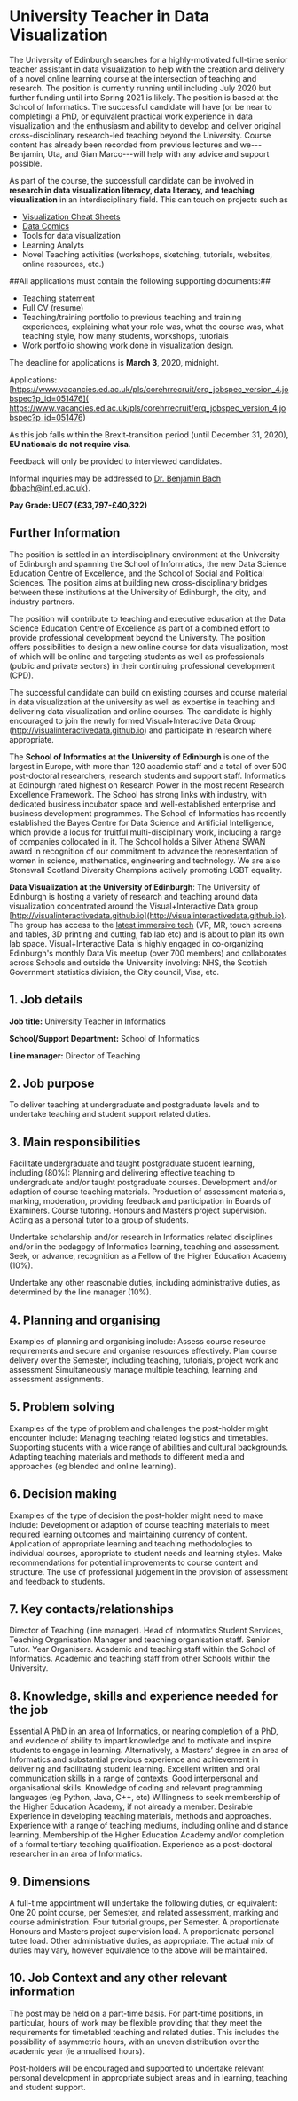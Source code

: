 # University Teacher in Data Visualization 

The University of Edinburgh searches for a highly-motivated full-time senior teacher assistant in data visualization to help with the creation and delivery of a novel online learning course at the intersection of teaching and research. The position is currently running until including July 2020 but further funding until into Spring 2021 is likely. 
The position is based at the School of Informatics. The successful candidate will have (or be near to completing) a PhD, or equivalent practical work experience in data visualization and the enthusiasm and ability to develop and deliver original cross-disciplinary research-led teaching beyond the University. Course content has already been recorded from previous lectures and we---Benjamin, Uta, and Gian Marco---will help with any advice and support possible.

As part of the course, the successfull candidate can be involved in __research in data visualization literacy, data literacy, and teaching visualization__ in an interdisciplinary field. This can touch on projects such as 
* [Visualization Cheat Sheets](http://visualizationcheatsheets.github.io/) 
* [Data Comics](http://datacomics.net)
* Tools for data visualization 
* Learning Analyts
* Novel Teaching activities (workshops, sketching, tutorials, websites, online resources, etc.)
 

##All applications must contain the following supporting documents:##

* Teaching statement
* Full CV (resume)
* Teaching/training portfolio to previous teaching and training experiences, explaining what your role was, what the course was, what teaching style, how many students, workshops, tutorials
* Work portfolio showing work done in visualization design.

The deadline for applications is __March 3__, 2020, midnight.

Applications: [https://www.vacancies.ed.ac.uk/pls/corehrrecruit/erq_jobspec_version_4.jobspec?p_id=051476]( https://www.vacancies.ed.ac.uk/pls/corehrrecruit/erq_jobspec_version_4.jobspec?p_id=051476)

As this job falls within the Brexit-transition period (until December 31, 2020), __EU nationals do not require visa__. 

Feedback will only be provided to interviewed candidates. 

Informal inquiries may be addressed to [Dr. Benjamin Bach (bbach@inf.ed.ac.uk)](mailto:bbach@inf.ed.ac.uk).

__Pay Grade: UE07 (£33,797-£40,322)__

## Further Information

The position is settled in an interdisciplinary environment at the University of Edinburgh and spanning the School of Informatics, the new Data Science Education Centre of Excellence, and the School of Social and Political Sciences. The position aims at building new cross-disciplinary bridges between these institutions at the University of Edinburgh, the city, and industry partners.
 
The position will contribute to teaching and executive education at the Data Science Education Centre of Excellence as part of a combined effort to provide professional development beyond the University. The position offers possibilities to design a new online course for data visualization, most of which will be online and targeting students as well as professionals (public and private sectors) in their continuing professional development (CPD). 

The successful candidate can build on existing courses and course material in data visualization at the university as well as expertise in teaching and delivering data visualization and online courses.  The candidate is highly encouraged to join the newly formed Visual+Interactive Data Group (http://visualinteractivedata.github.io) and participate in research where appropriate. 


The __School of Informatics at the University of Edinburgh__ is one of the largest in Europe, with more than 120 academic staff and a total of over 500 post-doctoral researchers, research students and support staff. Informatics at Edinburgh rated highest on Research Power in the most recent Research Excellence Framework. The School has strong links with industry, with dedicated business incubator space and well-established enterprise and business development programmes. The School of Informatics has recently established the Bayes Centre for Data Science and Artificial Intelligence, which provide a locus for fruitful multi-disciplinary work, including a range of companies collocated in it. The School holds a Silver Athena SWAN award in recognition of our commitment to advance the representation of women in science, mathematics, engineering and technology. We are also Stonewall Scotland Diversity Champions actively promoting LGBT equality.

__Data Visualization at the University of Edinburgh__: The University of Edinburgh is hosting a variety of research and teaching around data visualization concentrated around the Visual+Interactive Data group [http://visualinteractivedata.github.io](http://visualinteractivedata.github.io). The group has access to the [latest immersive tech](http://edinburghvishub.github.io) (VR, MR, touch screens and tables, 3D printing and cutting, fab lab etc) and is about to plan its own lab space. Visual+Interactive Data is highly engaged in co-organizing Edinburgh's monthly Data Vis meetup (over 700 members) and collaborates across Schools and outside the University involving: NHS, the Scottish Government statistics division, the City council, Visa, etc.

## 1. Job details

__Job title:__ University Teacher in Informatics

__School/Support Department:__ School of Informatics

__Line manager:__ Director of Teaching


## 2. Job purpose
To deliver teaching at undergraduate and postgraduate levels and to undertake teaching and student support related duties. 

## 3. Main responsibilities

Facilitate undergraduate and taught postgraduate student learning, including (80%):
Planning and delivering effective teaching to undergraduate and/or taught postgraduate courses.
Development and/or adaption of course teaching materials.
Production of assessment materials, marking, moderation, providing feedback and participation in Boards of Examiners.
Course tutoring.
Honours and Masters project supervision.
Acting as a personal tutor to a group of students.

Undertake scholarship and/or research in Informatics related disciplines and/or in the pedagogy of Informatics learning, teaching and assessment. Seek, or advance, recognition as a Fellow of the Higher Education Academy (10%).

Undertake any other reasonable duties, including administrative duties, as determined by the line manager (10%).


## 4. Planning and organising
Examples of planning and organising include:
Assess course resource requirements and secure and organise resources effectively.
Plan course delivery over the Semester, including teaching, tutorials, project work and assessment
Simultaneously manage multiple teaching, learning and assessment assignments.

## 5. Problem solving
Examples of the type of problem and challenges the post-holder might encounter include:
Managing teaching related logistics and timetables.
Supporting students with a wide range of abilities and cultural backgrounds.
Adapting teaching materials and methods to different media and approaches (eg blended and online learning).

## 6. Decision making
Examples of the type of decision the post-holder might need to make include:
Development or adaption of course teaching materials to meet required learning outcomes and maintaining currency of content.
Application of appropriate learning and teaching methodologies to individual courses, appropriate to student needs and learning styles.
Make recommendations for potential improvements to course content and structure.
The use of professional judgement in the provision of assessment and feedback to students.

## 7. Key contacts/relationships  
Director of Teaching (line manager).
Head of Informatics Student Services, Teaching Organisation Manager and teaching organisation staff.
Senior Tutor.
Year Organisers.
Academic and teaching staff within the School of Informatics.
Academic and teaching staff from other Schools within the University.

## 8. Knowledge, skills and experience needed for the job
Essential
A PhD in an area of Informatics, or nearing completion of a PhD, and evidence of ability to impart knowledge and to motivate and inspire students to engage in learning.
Alternatively, a Masters’ degree in an area of Informatics and substantial previous experience and achievement in delivering and facilitating student learning.
Excellent written and oral communication skills in a range of contexts.
Good interpersonal and organisational skills.
Knowledge of coding and relevant programming languages (eg Python, Java, C++, etc)
Willingness to seek membership of the Higher Education Academy, if not already a member.
Desirable
Experience in developing teaching materials, methods and approaches.
Experience with a range of teaching mediums, including online and distance learning.
Membership of the Higher Education Academy and/or completion of a formal tertiary teaching qualification.
Experience as a post-doctoral researcher in an area of Informatics.

## 9. Dimensions 
A full-time appointment will undertake the following duties, or equivalent:
One 20 point course, per Semester, and related assessment, marking and course administration.
Four tutorial groups, per Semester.
A proportionate Honours and Masters project supervision load.
A proportionate personal tutee load.
Other administrative duties, as appropriate.
The actual mix of duties may vary, however equivalence to the above will be maintained.

## 10. Job Context and any other relevant information
The post may be held on a part-time basis. For part-time positions, in particular, hours of work may be flexible providing that they meet the requirements for timetabled teaching and related duties. This includes the possibility of asymmetric hours, with an uneven distribution over the academic year (ie annualised hours).

Post-holders will be encouraged and supported to undertake relevant personal development in appropriate subject areas and in learning, teaching and student support.

